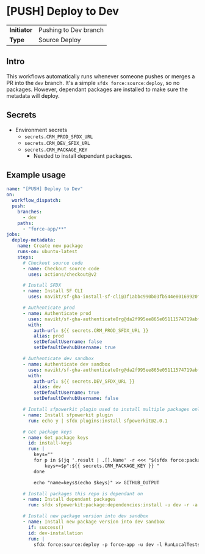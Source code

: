# [PUSH] Deploy to Dev

|               |                       |
| ------------- | --------------------- |
| **Initiator** | Pushing to Dev branch |
| **Type**      | Source Deploy         |

## Intro

This workflows automatically runs whenever someone pushes or merges a PR into the `dev` branch. It's a simple `sfdx force:source:deploy`, so no packages. However, dependant packages are installed to make sure the metadata will deploy.

## Secrets

- Environment secrets
  - `secrets.CRM_PROD_SFDX_URL`
  - `secrets.CRM_DEV_SFDX_URL`
  - `secrets.CRM_PACKAGE_KEY`
    - Needed to install dependant packages.

## Example usage

```yml
name: "[PUSH] Deploy to Dev"
on:
  workflow_dispatch:
  push:
    branches:
      - dev
    paths:
      - "force-app/**"
jobs:
  deploy-metadata:
    name: Create new package
    runs-on: ubuntu-latest
    steps:
      # Checkout source code
      - name: Checkout source code
        uses: actions/checkout@v2

      # Install SFDX
      - name: Install SF CLI
        uses: navikt/sf-gha-install-sf-cli@3f1abbc990b03fb544e80169920fea2e94946d1a

      # Authenticate prod
      - name: Authenticate prod
        uses: navikt/sf-gha-authenticateOrg@da2f995ee865e05111574719abfc5ba12b459f0c
        with:
          auth-url: ${{ secrets.CRM_PROD_SFDX_URL }}
          alias: prod
          setDefaultUsername: false
          setDefaultDevhubUsername: true

      # Authenticate dev sandbox
      - name: Authenticate dev sandbox
        uses: navikt/sf-gha-authenticateOrg@da2f995ee865e05111574719abfc5ba12b459f0c
        with:
          auth-url: ${{ secrets.DEV_SFDX_URL }}
          alias: dev
          setDefaultUsername: true
          setDefaultDevhubUsername: false

      # Install sfpowerkit plugin used to install multiple packages only by version number
      - name: Install sfpowerkit plugin
        run: echo y | sfdx plugins:install sfpowerkit@2.0.1

      # Get package keys
      - name: Get package keys
        id: install-keys
        run: |
          keys=""
          for p in $(jq '.result | .[].Name' -r <<< "$(sfdx force:package:list --json)"); do
              keys+=$p":${{ secrets.CRM_PACKAGE_KEY }} "
          done

          echo "name=keys$(echo $keys)" >> GITHUB_OUTPUT

      # Install packages this repo is dependant on
      - name: Install dependant packages
        run: sfdx sfpowerkit:package:dependencies:install -u dev -r -a -w 60 -k '${{ steps.install-keys.outputs.keys }}'

      # Install new package version into dev sandbox
      - name: Install new package version into dev sandbox
        if: success()
        id: dev-installation
        run: |
          sfdx force:source:deploy -p force-app -u dev -l RunLocalTests
```
